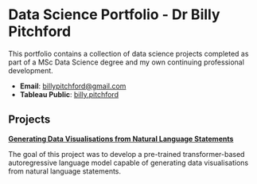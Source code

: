 # Data Science Portfolio - Dr Billy Pitchford

This portfolio contains a collection of data science projects completed as part of a MSc Data Science degree and my own continuing professional development.

- **Email**: [billypitchford@gmail.com](billypitchford@googlemail.com)
- **Tableau Public**: [billy.pitchford](https://public.tableau.com/app/profile/billy.pitchford)

## Projects

**[Generating Data Visualisations from
Natural Language Statements](https://github.com/archd3sai/Customer-Survival-Analysis-and-Churn-Prediction)**

The goal of this project was to develop a pre-trained transformer-based autoregressive language model capable of generating data visualisations from natural language statements.
